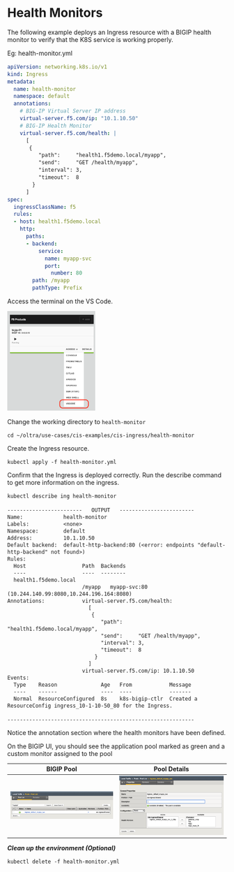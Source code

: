 # Health Monitors
The following example deploys an Ingress resource with a BIGIP health monitor to verify that the K8S service is working properly.


Eg: health-monitor.yml
```yml
apiVersion: networking.k8s.io/v1
kind: Ingress
metadata:
  name: health-monitor
  namespace: default
  annotations:
    # BIG-IP Virtual Server IP address
    virtual-server.f5.com/ip: "10.1.10.50"
    # BIG-IP Health Monitor
    virtual-server.f5.com/health: |
      [
       {
          "path":     "health1.f5demo.local/myapp",
          "send":     "GET /health/myapp",
          "interval": 3,
          "timeout":  8
        }
      ]
spec:
  ingressClassName: f5
  rules:
  - host: health1.f5demo.local
    http:
      paths:
      - backend:
          service:
            name: myapp-svc
            port:
              number: 80
        path: /myapp
        pathType: Prefix
```

Access the terminal on the VS Code.

<img src="https://raw.githubusercontent.com/F5EMEA/oltra/main/vscode.png" style="width:40%">

Change the working directory to `health-monitor`
```
cd ~/oltra/use-cases/cis-examples/cis-ingress/health-monitor
```

Create the Ingress resource.
```
kubectl apply -f health-monitor.yml
```

Confirm that the Ingress is deployed correctly. Run the describe command to get more information on the ingress.
```
kubectl describe ing health-monitor

------------------------   OUTPUT   ------------------------
Name:             health-monitor
Labels:           <none>
Namespace:        default
Address:          10.1.10.50
Default backend:  default-http-backend:80 (<error: endpoints "default-http-backend" not found>)
Rules:
  Host                  Path  Backends
  ----                  ----  --------
  health1.f5demo.local  
                        /myapp   myapp-svc:80 (10.244.140.99:8080,10.244.196.164:8080)
Annotations:            virtual-server.f5.com/health:
                          [
                           {
                              "path":     "health1.f5demo.local/myapp",
                              "send":     "GET /health/myapp",
                              "interval": 3,
                              "timeout":  8
                            }
                          ]
                        virtual-server.f5.com/ip: 10.1.10.50
Events:
  Type    Reason              Age   From            Message
  ----    ------              ----  ----            -------
  Normal  ResourceConfigured  8s    k8s-bigip-ctlr  Created a ResourceConfig ingress_10-1-10-50_80 for the Ingress.

------------------------------------------------------------

```
Notice the annotation section where the health monitors have been defined.


On the BIGIP UI, you should see the application pool marked as green and a custom monitor assigned to the pool

| BIGIP Pool             |  Pool Details |
:-------------------------:|:-------------------------:
![health-monitor-bigip-1](images/health-monitor-bigip-1.png)  |  ![health-monitor-bigip-2](images/health-monitor-bigip-2.png)


***Clean up the environment (Optional)***
```
kubectl delete -f health-monitor.yml
```